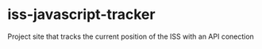 # iss-javascript-tracker
Project site that tracks the current position of the ISS with an API conection
